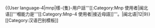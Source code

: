{{User language-4|mnp|樣-{隻}-用户話'''[[:Category:Mnp 使用者|闽北语]]'''嗰能力是'''[[:Category:Mnp-4 使用者|接近母語]]'''。|闽北语|12|9}}<noinclude>[[Category:汉语巴别模板]]</noinclude>